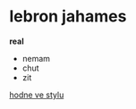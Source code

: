 # lebron jahames
**real**

- nemam
- chut
- zit

[hodne ve stylu](https://stock.adobe.com/cz/search?k=cat)
